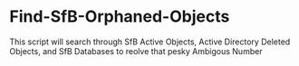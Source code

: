 # Find-SfB-Orphaned-Objects
This script will search through SfB Active Objects, Active Directory Deleted Objects, and SfB Databases to reolve that pesky Ambigous Number
